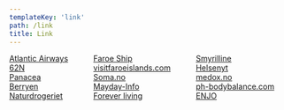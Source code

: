 ```yaml
---
templateKey: 'link'
path: /link
title: Link
---
```


<!-- >
Add Sidebar component
-->

<div class="columns">
    <div class="column">        
        <div class="box"><a href="http://www.atlantic.fo">Atlantic Airways</a></div>
        <div class="box"><a href="http://www.62n.fo">62N</a></div>
        <div class="box"><a href="http://www.panacea.dk">Panacea</a></div>
        <div class="box"><a href="http://www.berryen.com/dk">Berryen</a></div>
        <div class="box"><a href="http://www.natur-drogeriet.dk">Naturdrogeriet</a></div>
    </div>
    <div class="column">
        <div class="box"><a href="http://www.faroeship.fo">Faroe Ship</a></div>
        <div class="box"><a href="http://www.visitfaroeislands.com">visitfaroeislands.com</a></div>
        <div class="box"><a href="http://www.Soma.no">Soma.no</a></div>
        <div class="box"><a href="http://www.mayday-info.dk">Mayday-Info</a></div>
        <div class="box"><a href="http://www.foreverliving.se">Forever living</a></div>
    </div>        
    <div class="column">
        <div class="box"><a href="http://www.smyrilline.fo">Smyrilline</a></div>
        <div class="box"><a href="http://www.helsenyt.com">Helsenyt</a></div>
        <div class="box"><a href="http://www.medox.no">medox.no</a></div>
        <div class="box"><a href="http://www.ph-bodybalance.com/norsk">ph-bodybalance.com</a></div>
        <div class="box"><a href="http://www.enjo.net">ENJO</a></div>
    </div>    
</div>